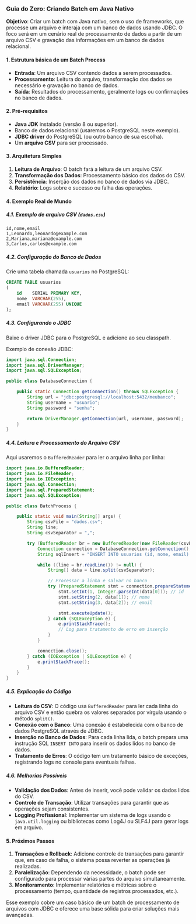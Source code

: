 ### Guia do Zero: Criando Batch em Java Nativo

**Objetivo**: Criar um batch com Java nativo, sem o uso de frameworks, que processe um arquivo e interaja com um banco
de dados usando JDBC. O foco será em um cenário real de processamento de dados a partir de um arquivo CSV e gravação das
informações em um banco de dados relacional.

#### 1. Estrutura básica de um Batch Process

- **Entrada**: Um arquivo CSV contendo dados a serem processados.
- **Processamento**: Leitura do arquivo, transformação dos dados se necessário e gravação no banco de dados.
- **Saída**: Resultados do processamento, geralmente logs ou confirmações no banco de dados.

#### 2. Pré-requisitos

- **Java JDK** instalado (versão 8 ou superior).
- Banco de dados relacional (usaremos o PostgreSQL neste exemplo).
- **JDBC driver** do PostgreSQL (ou outro banco de sua escolha).
- Um **arquivo CSV** para ser processado.

#### 3. Arquitetura Simples

1. **Leitura de Arquivo**: O batch fará a leitura de um arquivo CSV.
2. **Transformação dos Dados**: Processamento básico dos dados do CSV.
3. **Persistência**: Inserção dos dados no banco de dados via JDBC.
4. **Relatório**: Logs sobre o sucesso ou falha das operações.

#### 4. Exemplo Real de Mundo

##### 4.1. Exemplo de arquivo CSV (`dados.csv`)

```csv
id,nome,email
1,Leonardo,leonardo@example.com
2,Mariana,mariana@example.com
3,Carlos,carlos@example.com
```

##### 4.2. Configuração do Banco de Dados

Crie uma tabela chamada `usuarios` no PostgreSQL:

```sql
CREATE TABLE usuarios
(
    id    SERIAL PRIMARY KEY,
    nome  VARCHAR(255),
    email VARCHAR(255) UNIQUE
);
```

##### 4.3. Configurando o JDBC

Baixe o driver JDBC para o PostgreSQL e adicione ao seu classpath.

Exemplo de conexão JDBC:

```java
import java.sql.Connection;
import java.sql.DriverManager;
import java.sql.SQLException;

public class DatabaseConnection {

    public static Connection getConnection() throws SQLException {
        String url = "jdbc:postgresql://localhost:5432/meubanco";
        String username = "usuario";
        String password = "senha";

        return DriverManager.getConnection(url, username, password);
    }
}
```

##### 4.4. Leitura e Processamento do Arquivo CSV

Aqui usaremos o `BufferedReader` para ler o arquivo linha por linha:

```java
import java.io.BufferedReader;
import java.io.FileReader;
import java.io.IOException;
import java.sql.Connection;
import java.sql.PreparedStatement;
import java.sql.SQLException;

public class BatchProcess {

    public static void main(String[] args) {
        String csvFile = "dados.csv";
        String line;
        String csvSeparator = ",";

        try (BufferedReader br = new BufferedReader(new FileReader(csvFile))) {
            Connection connection = DatabaseConnection.getConnection();
            String sqlInsert = "INSERT INTO usuarios (id, nome, email) VALUES (?, ?, ?)";

            while ((line = br.readLine()) != null) {
                String[] data = line.split(csvSeparator);

                // Processar a linha e salvar no banco
                try (PreparedStatement stmt = connection.prepareStatement(sqlInsert)) {
                    stmt.setInt(1, Integer.parseInt(data[0])); // id
                    stmt.setString(2, data[1]); // nome
                    stmt.setString(3, data[2]); // email

                    stmt.executeUpdate();
                } catch (SQLException e) {
                    e.printStackTrace();
                    // Log para tratamento de erro em inserção
                }
            }

            connection.close();
        } catch (IOException | SQLException e) {
            e.printStackTrace();
        }
    }
}
```

##### 4.5. Explicação do Código

- **Leitura do CSV**: O código usa `BufferedReader` para ler cada linha do arquivo CSV e então quebra os valores
  separados por vírgula usando o método `split()`.
- **Conexão com o Banco**: Uma conexão é estabelecida com o banco de dados PostgreSQL através de JDBC.
- **Inserção no Banco de Dados**: Para cada linha lida, o batch prepara uma instrução SQL `INSERT INTO` para inserir os
  dados lidos no banco de dados.
- **Tratamento de Erros**: O código tem um tratamento básico de exceções, registrando logs no console para eventuais
  falhas.

##### 4.6. Melhorias Possíveis

- **Validação dos Dados**: Antes de inserir, você pode validar os dados lidos do CSV.
- **Controle de Transação**: Utilizar transações para garantir que as operações sejam consistentes.
- **Logging Profissional**: Implementar um sistema de logs usando o `java.util.logging` ou bibliotecas como Log4J ou
  SLF4J para gerar logs em arquivo.

#### 5. Próximos Passos

1. **Transações e Rollback**: Adicione controle de transações para garantir que, em caso de falha, o sistema possa
   reverter as operações já realizadas.
2. **Paralelização**: Dependendo da necessidade, o batch pode ser configurado para processar várias partes do arquivo
   simultaneamente.
3. **Monitoramento**: Implementar relatórios e métricas sobre o processamento (tempo, quantidade de registros
   processados, etc.).

Esse exemplo cobre um caso básico de um batch de processamento de arquivos com JDBC e oferece uma base sólida para criar
soluções mais avançadas.